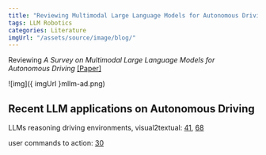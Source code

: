```yaml
---
title: "Reviewing Multimodal Large Language Models for Autonomous Driving"
tags: LLM Robotics
categories: Literature
imgUrl: "/assets/source/image/blog/"
---
```


Reviewing _A Survey on Multimodal Large Language Models for Autonomous Driving_ 
[[Paper]](https://arxiv.org/abs/2311.12320)

![img]({ imgUrl }mllm-ad.png)

## Recent LLM applications on Autonomous Driving

LLMs reasoning driving environments, visual2textual: [41](https://arxiv.org/abs/2307.07162), [68](https://arxiv.org/abs/2309.13193)

user commands to action: [30](https://arxiv.org/abs/2310.08034)


